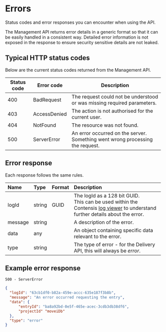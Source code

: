 # Errors

Status codes and error responses you can encounter when using the API.

The Management API returns error details in a generic format so that it can be easily handled in a consistent way. Detailed error information is not exposed in the response to ensure security sensitive details are not leaked.

## Typical HTTP status codes

Below are the current status codes returned from the Management API.

| Status code | Error code | Description |
| ----------- | -------------- | ----------- |
| 400 | BadRequest |  The request could not be understood or was missing required parameters. |
| 403 | AccessDenied | The action is not authorised for the current user. |
| 404 | NotFound | The resource was not found. |
| 500 | ServerError | An error occurred on the server. Something went wrong processing the request. |


## Error response

Each response follows the same rules.

| Name | Type | Format | Description |
| :--- | :--- | :----- | :---------- |
| logId | string | GUID | The logId as a 128 bit GUID.<br />This can be used within the Contensis [log viewer](https://zenhub.zengenti.com/Contensis/9/kb/Tools%20and%20utilities/log-viewer/Contensis-log-viewer-overview.aspx) to understand further details about the error. |
| message | string | | A description of the error. |
| data | any | | An object containing specific data relevant to the error. |
| type | string | | The type of error - for the Delivery API, this will always be *error*. |

## Example error response

`500 - ServerError`

```json
{
  "logId": "63cb1df0-b82a-459e-accc-635e187f3b8b",
  "message": "An error occurred requesting the entry",
  "data": {
      "entryId": "ba8a92bd-0e5f-465e-acec-3cdb3db38df6",
      "projectId" "moveiDb"
  },
  "type": "error"
}
```